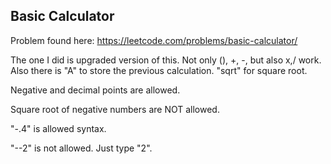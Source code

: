 ## Basic Calculator

Problem found here: https://leetcode.com/problems/basic-calculator/

The one I did is upgraded version of this. Not only (), +, -, but also x,/ work.
Also there is "A" to store the previous calculation. "sqrt" for square root.

Negative and decimal points are allowed.

Square root of negative numbers are NOT allowed.

"-.4" is allowed syntax.

"--2" is not allowed. Just type "2".
